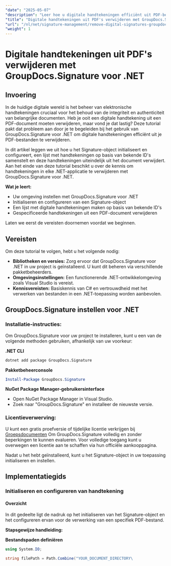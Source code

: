 ```yaml
---
"date": "2025-05-07"
"description": "Leer hoe u digitale handtekeningen efficiënt uit PDF-bestanden verwijdert met GroupDocs.Signature voor .NET. Deze stapsgewijze handleiding behandelt de installatie-, configuratie- en verwijderingsprocessen."
"title": "Digitale handtekeningen uit PDF's verwijderen met GroupDocs.Signature voor .NET"
"url": "/nl/net/signature-management/remove-digital-signatures-groupdocs-dotnet-pdf/"
"weight": 1
---
```


# Digitale handtekeningen uit PDF's verwijderen met GroupDocs.Signature voor .NET

## Invoering

In de huidige digitale wereld is het beheer van elektronische handtekeningen cruciaal voor het behoud van de integriteit en authenticiteit van belangrijke documenten. Heb je ooit een digitale handtekening uit een PDF-document moeten verwijderen, maar vond je dat lastig? Deze tutorial pakt dat probleem aan door je te begeleiden bij het gebruik van GroupDocs.Signature voor .NET om digitale handtekeningen efficiënt uit je PDF-bestanden te verwijderen.

In dit artikel leggen we uit hoe u het Signature-object initialiseert en configureert, een lijst met handtekeningen op basis van bekende ID's samenstelt en deze handtekeningen uiteindelijk uit het document verwijdert. Aan het einde van deze tutorial beschikt u over de kennis om handtekeningen in elke .NET-applicatie te verwijderen met GroupDocs.Signature voor .NET.

**Wat je leert:**
- Uw omgeving instellen met GroupDocs.Signature voor .NET
- Initialiseren en configureren van een Signature-object
- Een lijst met digitale handtekeningen maken op basis van bekende ID's
- Gespecificeerde handtekeningen uit een PDF-document verwijderen

Laten we eerst de vereisten doornemen voordat we beginnen.

## Vereisten

Om deze tutorial te volgen, hebt u het volgende nodig:

- **Bibliotheken en versies:** Zorg ervoor dat GroupDocs.Signature voor .NET in uw project is geïnstalleerd. U kunt dit beheren via verschillende pakketbeheerders.
- **Omgevingsinstellingen:** Een functionerende .NET-ontwikkelomgeving zoals Visual Studio is vereist.
- **Kennisvereisten:** Basiskennis van C# en vertrouwdheid met het verwerken van bestanden in een .NET-toepassing worden aanbevolen.

## GroupDocs.Signature instellen voor .NET

### Installatie-instructies:

Om GroupDocs.Signature voor uw project te installeren, kunt u een van de volgende methoden gebruiken, afhankelijk van uw voorkeur:

**.NET CLI**
```bash
dotnet add package GroupDocs.Signature
```

**Pakketbeheerconsole**
```powershell
Install-Package GroupDocs.Signature
```

**NuGet Package Manager-gebruikersinterface**
- Open NuGet Package Manager in Visual Studio.
- Zoek naar "GroupDocs.Signature" en installeer de nieuwste versie.

### Licentieverwerving:

U kunt een gratis proefversie of tijdelijke licentie verkrijgen bij [Groepsdocumenten](https://purchase.groupdocs.com/temporary-license/) Om GroupDocs.Signature volledig en zonder beperkingen te kunnen evalueren. Voor volledige toegang kunt u overwegen een licentie aan te schaffen via hun officiële aankooppagina.

Nadat u het hebt geïnstalleerd, kunt u het Signature-object in uw toepassing initialiseren en instellen.

## Implementatiegids

### Initialiseren en configureren van handtekening

#### Overzicht
In dit gedeelte ligt de nadruk op het initialiseren van het Signature-object en het configureren ervan voor de verwerking van een specifiek PDF-bestand.

**Stapsgewijze handleiding:**

**Bestandspaden definiëren**
```csharp
using System.IO;

string filePath = Path.Combine("YOUR_DOCUMENT_DIRECTORY\